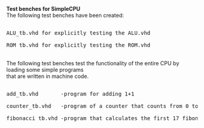 <b>Test benches for SimpleCPU </b>
<br>The following test benches have been created:

<pre class="tab">
<br>ALU_tb.vhd for explicitly testing the ALU.vhd
<br>ROM_tb.vhd for explicitly testing the ROM.vhd
</pre>
<br>The following test benches test the functionality of the entire CPU by loading some simple programs 
<br>that are written in machine code.
<pre class="tab">
<br>add_tb.vhd       -program for adding 1+1
<br>counter_tb.vhd   -program of a counter that counts from 0 to 20
<br>fibonacci_tb.vhd -program that calculates the first 17 fibonacci numbers
</pre>

